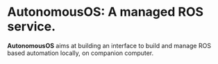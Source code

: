# AutonomousOS: A managed ROS service.

**AutonomousOS** aims at building an interface to build and manage ROS based automation locally, on companion computer.
